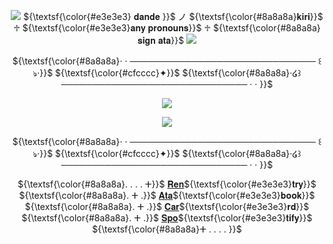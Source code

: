 <p align="center"> <img src="https://i.postimg.cc/HLhc0GWg/mo39.gif"> ${\textsf{\color{#e3e3e3} 𝐝𝐚𝐧𝐝𝐞 }}$ ノ ${\textsf{\color{#8a8a8a}𝐤𝐢𝐫𝐢}}$ ♱ ${\textsf{\color{#e3e3e3}𝐚𝐧𝐲 𝐩𝐫𝐨𝐧𝐨𝐮𝐧𝐬}}$ ♱ ${\textsf{\color{#8a8a8a}𝐬𝐢𝐠𝐧 𝐚𝐭𝐚}}$ <img src="https://i.postimg.cc/mD1c8dhF/mo38.gif">
  <p align="center">${\textsf{\color{#8a8a8a}· · ────────────────────────────── ꒰ঌ·}}$ ${\textsf{\color{#cfcccc}✦}}$ ${\textsf{\color{#8a8a8a}·໒꒱ ────────────────────────────── · · }}$</p>
   <div id="header" align="center">
<p align="center">
  <p align="center"> <img src=https://i.ibb.co/Q9DgKP8/messagif-ezgif-com-crop.gif> </p>
<p align="center"><img src="https://i.ibb.co/2ZX6JqN/New-Project1-ezgif-com-resize.gif">

</p>


 
  <p align="center">${\textsf{\color{#8a8a8a}· · ────────────────────────────── ꒰ঌ·}}$ ${\textsf{\color{#cfcccc}✦}}$ ${\textsf{\color{#8a8a8a}·໒꒱ ────────────────────────────── · · }}$</p>
   <div id="header" align="center">

 ${\textsf{\color{#8a8a8a}. . . . ⵜ}}$ [𝐑𝐞𝐧](https://rentry.co/loserprince)${\textsf{\color{#e3e3e3}𝐭𝐫𝐲}}$ ${\textsf{\color{#8a8a8a}. ⵜ .}}$ [𝐀𝐭𝐚](https://ezreal.atabook.org)${\textsf{\color{#e3e3e3}𝐛𝐨𝐨𝐤}}$ ${\textsf{\color{#8a8a8a}. ⵜ .}}$ [𝐂𝐚𝐫](https://dand4lion.carrd.co)${\textsf{\color{#e3e3e3}𝐫𝐝}}$ ${\textsf{\color{#8a8a8a}. ⵜ .}}$ [𝐒𝐩𝐨](https://open.spotify.com/user/rhwndrs8sepg5n5kwiy75638b?si=f2a7288d92134a0a)${\textsf{\color{#e3e3e3}𝐭𝐢𝐟𝐲}}$ ${\textsf{\color{#8a8a8a}ⵜ . . . . }}$
 </div>
